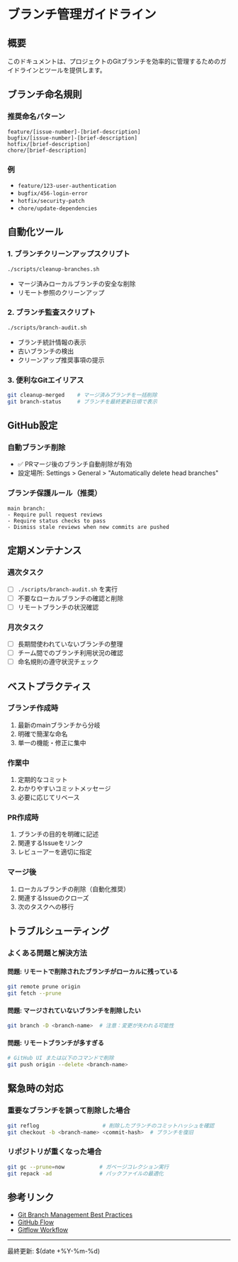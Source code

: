 # ブランチ管理ガイドライン

## 概要

このドキュメントは、プロジェクトのGitブランチを効率的に管理するためのガイドラインとツールを提供します。

## ブランチ命名規則

### 推奨命名パターン

```
feature/[issue-number]-[brief-description]
bugfix/[issue-number]-[brief-description]
hotfix/[brief-description]
chore/[brief-description]
```

### 例
- `feature/123-user-authentication`
- `bugfix/456-login-error`
- `hotfix/security-patch`
- `chore/update-dependencies`

## 自動化ツール

### 1. ブランチクリーンアップスクリプト
```bash
./scripts/cleanup-branches.sh
```
- マージ済みローカルブランチの安全な削除
- リモート参照のクリーンアップ

### 2. ブランチ監査スクリプト
```bash
./scripts/branch-audit.sh
```
- ブランチ統計情報の表示
- 古いブランチの検出
- クリーンアップ推奨事項の提示

### 3. 便利なGitエイリアス
```bash
git cleanup-merged    # マージ済みブランチを一括削除
git branch-status     # ブランチを最終更新日順で表示
```

## GitHub設定

### 自動ブランチ削除
- ✅ PRマージ後のブランチ自動削除が有効
- 設定場所: Settings > General > "Automatically delete head branches"

### ブランチ保護ルール（推奨）
```
main branch:
- Require pull request reviews
- Require status checks to pass
- Dismiss stale reviews when new commits are pushed
```

## 定期メンテナンス

### 週次タスク
- [ ] `./scripts/branch-audit.sh` を実行
- [ ] 不要なローカルブランチの確認と削除
- [ ] リモートブランチの状況確認

### 月次タスク
- [ ] 長期間使われていないブランチの整理
- [ ] チーム間でのブランチ利用状況の確認
- [ ] 命名規則の遵守状況チェック

## ベストプラクティス

### ブランチ作成時
1. 最新のmainブランチから分岐
2. 明確で簡潔な命名
3. 単一の機能・修正に集中

### 作業中
1. 定期的なコミット
2. わかりやすいコミットメッセージ
3. 必要に応じてリベース

### PR作成時
1. ブランチの目的を明確に記述
2. 関連するIssueをリンク
3. レビューアーを適切に指定

### マージ後
1. ローカルブランチの削除（自動化推奨）
2. 関連するIssueのクローズ
3. 次のタスクへの移行

## トラブルシューティング

### よくある問題と解決方法

#### 問題: リモートで削除されたブランチがローカルに残っている
```bash
git remote prune origin
git fetch --prune
```

#### 問題: マージされていないブランチを削除したい
```bash
git branch -D <branch-name>  # 注意：変更が失われる可能性
```

#### 問題: リモートブランチが多すぎる
```bash
# GitHub UI または以下のコマンドで削除
git push origin --delete <branch-name>
```

## 緊急時の対応

### 重要なブランチを誤って削除した場合
```bash
git reflog                    # 削除したブランチのコミットハッシュを確認
git checkout -b <branch-name> <commit-hash>  # ブランチを復旧
```

### リポジトリが重くなった場合
```bash
git gc --prune=now           # ガベージコレクション実行
git repack -ad               # パックファイルの最適化
```

## 参考リンク

- [Git Branch Management Best Practices](https://git-scm.com/book/en/v2/Git-Branching-Branch-Management)
- [GitHub Flow](https://guides.github.com/introduction/flow/)
- [Gitflow Workflow](https://www.atlassian.com/git/tutorials/comparing-workflows/gitflow-workflow)

---

最終更新: $(date +%Y-%m-%d)